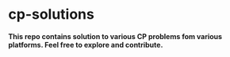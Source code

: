 # cp-solutions
#### This repo contains solution to various CP problems fom various platforms. Feel free to explore and contribute. ####
